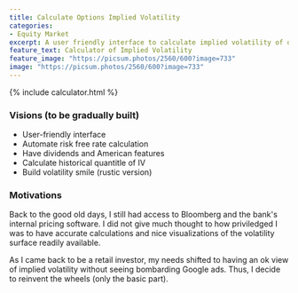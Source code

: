 ```yaml
---
title: Calculate Options Implied Volatility
categories:
- Equity Market
excerpt: A user friendly interface to calculate implied volatility of options, which are usually not readily available on public sites
feature_text: Calculator of Implied Volatility
feature_image: "https://picsum.photos/2560/600?image=733"
image: "https://picsum.photos/2560/600?image=733"
---
```




{% include calculator.html %}
<script src="{{ '/assets/scripts/ivCalculator.js' | relative_url }}"></script>

### Visions (to be gradually built)
- User-friendly interface
- Automate risk free rate calculation 
- Have dividends and American features
- Calculate historical quantitle of IV
- Build volatility smile (rustic version)

### Motivations
Back to the good old days, I still had access to Bloomberg and the bank's internal pricing software. I did not give much thought to how priviledged I was to have accurate calculations and nice visualizations of the volatility surface readily available. 

As I came back to be a retail investor, my needs shifted to having an ok view of implied volatility without seeing bombarding Google ads. Thus, I decide to reinvent the wheels (only the basic part).